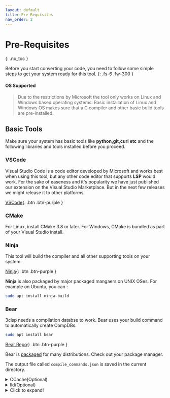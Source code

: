 ```yaml
---
layout: default
title: Pre-Requisites
nav_order: 2
---
```


# Pre-Requisites
{: .no_toc }

Before you start converting your code, you need to follow some simple steps to get your system ready for this tool.
{: .fs-6 .fw-300 }

#### [](#header-4) OS Supported

> Due to the restrictions by Microsoft the tool only works on Linux and Windows based operating systems.
> Basic installation of Linux and Windows OS makes sure that a C compiler and other basic build tools are pre-installed.

## [](#header-2) Basic Tools

Make sure your system has basic tools like **python,git,curl etc** and the following libraries and tools installed before you proceed.

### [](#header-3)VSCode
Visual Studio Code is a code editor developed by Microsoft and works best when using this tool, but any other code editor that supports **LSP** would work. For the sake of easeness and it's popularity we have just published our extension on the Visual Studio Marketplace. But in the next few releases we might release it to other platforms.

[VSCode](https://code.visualstudio.com/download){: .btn .btn-purple }

### [](#header-3)CMake

For Linux, install CMake 3.8 or later. For Windows, CMake is bundled as part of your Visual Studio install.

### [](#header-3)Ninja

This tool will build the compiler and all other supporting tools on your system.

[Ninja](https://github.com/ninja-build/ninja/releases){: .btn .btn-purple }

**Ninja** is also packaged by major packaged mangaers on UNIX OSes. For example on Ubuntu, you can :

```sh
sudo apt install ninja-build
```
### [](#header-3)Bear
3clsp needs a compilation databse to work. Bear uses your build command to automatically create CompDBs.

```sh
sudo apt install bear
```
[Bear Repo](https://github.com/rizsotto/Bear){: .btn .btn-purple }

Bear is [packaged](https://repology.org/project/bear/versions) for many distributions. Check out your package manager.

The output file called `compile_commands.json` is saved in the current directory.


<details>
    <summary>CCache(Optional)</summary>
    Install ccache to speed up the compiler build on Linux.

```sh
sudo apt install ccache
```

</details>


<details>
    <summary>lld(Optional)</summary>
    LLD is a new, high-performance linker.

```sh
sudo apt update
sudo apt install lld
```

</details>

<details>
  <summary>Click to expand!</summary>
  
  ```javascript
    function logSometing(something) {
      console.log(`Logging: ${something}`);
    }
  ```
</details>